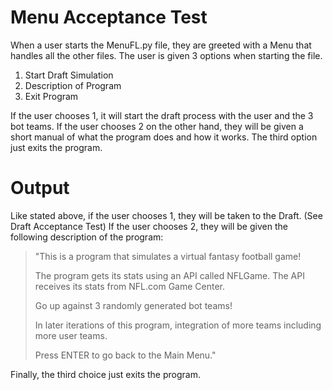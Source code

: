 # Menu Acceptance Test

When a user starts the MenuFL.py file, they are greeted with a Menu that handles all the other files.
The user is given 3 options when starting the file.
1. Start Draft Simulation
2. Description of Program
3. Exit Program

If the user chooses 1, it will start the draft process with the user and the 3 bot teams.
If the user chooses 2 on the other hand, they will be given a short manual of what the program does and how it works.
The third option just exits the program.

# Output
Like stated above, if the user chooses 1, they will be taken to the Draft. (See Draft Acceptance Test)
If the user chooses 2, they will be given the following description of the program:
> "This is a program that simulates a virtual fantasy football game!
>
> The program gets its stats using an API called NFLGame.
> The API receives its stats from NFL.com Game Center.
>
> Go up against 3 randomly generated bot teams!
>
> In later iterations of this program, integration of more teams including more user teams.
>
> Press ENTER to go back to the Main Menu."

Finally, the third choice just exits the program.
